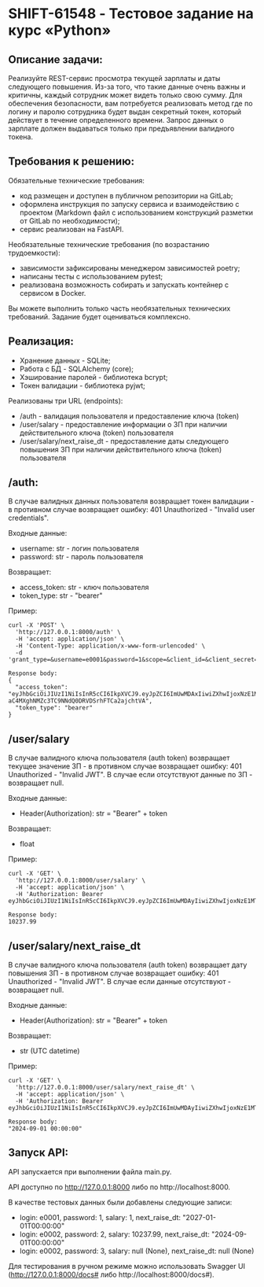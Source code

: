 # SHIFT-61548 - Тестовое задание на курс «Python»



## Описание задачи:

Реализуйте REST-сервис просмотра текущей зарплаты и даты следующего
повышения. Из-за того, что такие данные очень важны и критичны, каждый
сотрудник может видеть только свою сумму. Для обеспечения безопасности, вам
потребуется реализовать метод где по логину и паролю сотрудника будет выдан
секретный токен, который действует в течение определенного времени. Запрос
данных о зарплате должен выдаваться только при предъявлении валидного токена.

## Требования к решению:

Обязательные технические требования:
- код размещен и доступен в публичном репозитории на GitLab;
- оформлена инструкция по запуску сервиса и взаимодействию с проектом (Markdown файл с использованием конструкций разметки от GitLab по необходимости);
- сервис реализован на FastAPI.

Необязательные технические требования (по возрастанию трудоемкости):
- зависимости зафиксированы менеджером зависимостей poetry;
- написаны тесты с использованием pytest;
- реализована возможность собирать и запускать контейнер с сервисом в Docker.

Вы можете выполнить только часть необязательных технических требований.
Задание будет оцениваться комплексно.


## Реализация:

- Хранение данных       - SQLite;
- Работа с БД           - SQLAlchemy (core);
- Хэширование паролей   - библиотека bcrypt;
- Токен валидации       - библиотека pyjwt;

Реализованы три URL (endpoints):
- /auth - валидация пользователя и предоставление ключа (token)
- /user/salary - предоставление информации о ЗП при наличии действительного ключа (token) пользователя
- /user/salary/next_raise_dt - предоставление даты следующего повышения ЗП при наличии действительного ключа (token) пользователя

## /auth:

В случае валидных данных пользователя возвращает токен валидации - в противном случае возвращает ошибку: 401 Unauthorized - "Invalid user credentials".

Входные данные:
- username: str - логин пользователя
- password: str - пароль пользователя

Возвращает:
- access_token: str - ключ пользователя
- token_type: str - "bearer"


Пример:

```
curl -X 'POST' \
  'http://127.0.0.1:8000/auth' \
  -H 'accept: application/json' \
  -H 'Content-Type: application/x-www-form-urlencoded' \
  -d 'grant_type=&username=e0001&password=1&scope=&client_id=&client_secret='
	
Response body:
{
  "access_token": "eyJhbGciOiJIUzI1NiIsInR5cCI6IkpXVCJ9.eyJpZCI6ImUwMDAxIiwiZXhwIjoxNzE1MTg2MzQ5fQ.t_L-aC4MXghNMZc3TC9NNdQ0DRVDSrhFTCa2ajchtVA",
  "token_type": "bearer"
}
```

## /user/salary

В случае валидного ключа пользователя (auth token) возвращает текущее значение ЗП - в противном случае возвращает ошибку: 401 Unauthorized - "Invalid JWT".
В случае если отсутствуют данные по ЗП - возвращает null.

Входные данные:
- Header(Authorization): str = "Bearer" + token

Возвращает:
- float


Пример:

```
curl -X 'GET' \
  'http://127.0.0.1:8000/user/salary' \
  -H 'accept: application/json' \
  -H 'Authorization: Bearer eyJhbGciOiJIUzI1NiIsInR5cCI6IkpXVCJ9.eyJpZCI6ImUwMDAyIiwiZXhwIjoxNzE1MTg3ODk4fQ.hYwrU0T8MsJdOsi99OiID8phZLyLRIeL6Y0wA8E2weQ'
	
Response body:
10237.99
```

## /user/salary/next_raise_dt

В случае валидного ключа пользователя (auth token) возвращает дату повышения ЗП - в противном случае возвращает ошибку: 401 Unauthorized - "Invalid JWT".
В случае если данные отсутствуют - возвращает null.

Входные данные:
- Header(Authorization): str = "Bearer" + token

Возвращает:
- str (UTC datetime)


Пример:

```
curl -X 'GET' \
  'http://127.0.0.1:8000/user/salary/next_raise_dt' \
  -H 'accept: application/json' \
  -H 'Authorization: Bearer eyJhbGciOiJIUzI1NiIsInR5cCI6IkpXVCJ9.eyJpZCI6ImUwMDAyIiwiZXhwIjoxNzE1MTg4OTA3fQ.DUzkBYZ9LD5TSxy9fmdzHvGrB5oHmD2rtVAtnNfGCMc'
	
Response body:
"2024-09-01 00:00:00"
```

## Запуск API:

API запускается при выполнении файла main.py.

API доступно по http://127.0.0.1:8000 либо по http://localhost:8000.

В качестве тестовых данных были добавлены следующие записи:
- login: e0001, password: 1, salary: 1, next_raise_dt: "2027-01-01T00:00:00"
- login: e0002, password: 2, salary: 10237.99, next_raise_dt: "2024-09-01T00:00:00"
- login: e0002, password: 3, salary: null (None), next_raise_dt: null (None)

Для тестирования в ручном режиме можно использовать Swagger UI (http://127.0.0.1:8000/docs# либо http://localhost:8000/docs#).


